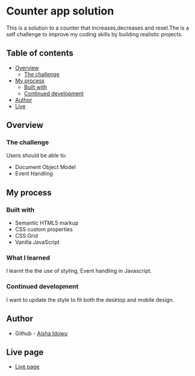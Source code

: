 # Counter app solution

This is a solution to a counter that increases,decreases and reset.The is a self challenge to improve my coding skills by building realistic projects.

## Table of contents

- [Overview](#overview)
  - [The challenge](#the-challenge)
- [My process](#my-process)
  - [Built with](#built-with)
  - [Continued development](#continued-development)
- [Author](#author)
- [Live](#live-page)


## Overview

### The challenge

Users should be able to:
- Document Object Model
- Event Handling

## My process

### Built with
- Semantic HTML5 markup
- CSS custom properties
- CSS Grid
- Vanilla JavaScript


### What I learned
I learnt the the use of styling, Event handling in Javascript.

### Continued development
I want to update the style to fit both the desktop and mobile design.

## Author
- Github - [Aisha Idowu](https://github.com/AishaIdowu)
## Live page
- [Live page]()


